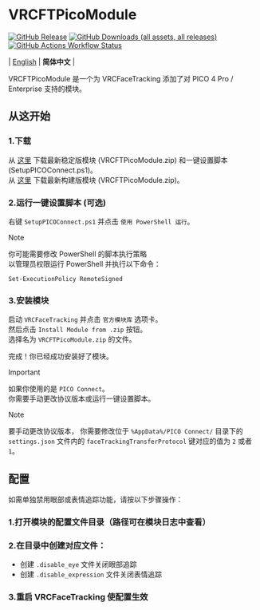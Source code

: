 # VRCFTPicoModule

[![GitHub Release](https://img.shields.io/github/v/release/lonelyicer/VRCFTPicoModule)](https://github.com/lonelyicer/VRCFTPicoModule/releases/)
[![GitHub Downloads (all assets, all releases)](https://img.shields.io/github/downloads/lonelyicer/VRCFTPicoModule/total)](https://github.com/lonelyicer/VRCFTPicoModule/releases/latest)
[![GitHub Actions Workflow Status](https://img.shields.io/github/actions/workflow/status/lonelyicer/VRCFTPicoModule/ci.yml)](https://github.com/lonelyicer/VRCFTPicoModule/actions/workflows/ci.yml)


| [English](./README.md) | **简体中文** |

VRCFTPicoModule 是一个为 VRCFaceTracking 添加了对 PICO 4 Pro / Enterprise 支持的模块。

## 从这开始
### 1.下载  
从 [这里](https://github.com/lonelyicer/VRCFTPicoModule/releases/latest) 下载最新稳定版模块 (VRCFTPicoModule.zip) 和一键设置脚本 (SetupPICOConnect.ps1)。  
从 [这里](https://github.com/lonelyicer/VRCFTPicoModule/actions/workflows/ci.yml) 下载最新构建版模块 (VRCFTPicoModule.zip)。

### 2.运行一键设置脚本 (可选)  
右键 `SetupPICOConnect.ps1` 并点击 `使用 PowerShell 运行`。

> [!NOTE]  
> 你可能需要修改 PowerShell 的脚本执行策略  
> 以管理员权限运行 PowerShell 并执行以下命令：  
> ``` 
> Set-ExecutionPolicy RemoteSigned 
> ```

### 3.安装模块
启动 `VRCFaceTracking` 并点击 `官方模块库` 选项卡。  
然后点击 `Install Module from .zip` 按钮。  
选择名为 `VRCFTPicoModule.zip` 的文件。  

完成！你已经成功安装好了模块。

> [!IMPORTANT]  
> 如果你使用的是 `PICO Connect`。  
> 你需要手动更改协议版本或运行一键设置脚本。

> [!NOTE]  
> 要手动更改协议版本，
> 你需要修改位于 `%AppData%/PICO Connect/` 目录下的 `settings.json` 文件内的 `faceTrackingTransferProtocol` 键对应的值为 `2` 或者 `1`。

## 配置  

如需单独禁用眼部或表情追踪功能，请按以下步骤操作：  

### 1.打开模块的配置文件目录（路径可在模块日志中查看）
### 2.在目录中创建对应文件：
   - 创建 `.disable_eye` 文件关闭眼部追踪
   - 创建 `.disable_expression` 文件关闭表情追踪
### 3.重启 VRCFaceTracking 使配置生效
